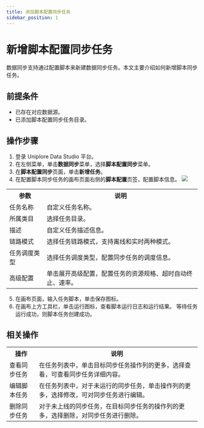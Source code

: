 ```yaml
---
title: 添加脚本配置同步任务
sidebar_position: 1
---
```


# 新增脚本配置同步任务
数据同步支持通过配置脚本来新建数据同步任务。本文主要介绍如何新增脚本同步任务。

## 前提条件
- 已存在对应数据源。
- 已添加脚本配置同步任务目录。

## 操作步骤
1. 登录 Uniplore Data Studio 平台。
2. 在左侧菜单，单击**数据同步**菜单，选择**脚本配置同步**菜单。
3. 在**脚本配置同步**页面，单击**新增任务**。
4. 在配置脚本同步任务的画布页面右侧的**脚本配置**页签，配置脚本信息。
    [![](https://uniplore-docs.oss-cn-chengdu.aliyuncs.com/datastudio/data-exchange/config-script-job.png)](https://uniplore-docs.oss-cn-chengdu.aliyuncs.com/datastudio/data-exchange/config-script-job.png)
<table>
    <tr>
        <th>参数</th>
        <th>说明</th>
    </tr>
    <tr>
        <td>任务名称</td>
        <td>自定义任务名称。</td>
    </tr>
    <tr>
        <td>所属类目</td>
        <td>选择任务目录。</td>
    </tr>
    <tr>
        <td>描述</td>
        <td>自定义任务描述信息。</td>
    </tr>
        <tr>
        <td>链路模式</td>
        <td>选择任务链路模式，支持离线和实时两种模式。</td>
    </tr>
        <tr>
        <td>任务调度类型</td>
        <td>选择任务调度类型，配置同步任务的调度信息。</td>
    </tr>
        <tr>
        <td>高级配置</td>
        <td>单击展开高级配置，配置任务的资源规格、超时自动终止、速率。</td>
    </tr>
</table>

5. 在画布页面，输入任务脚本，单击保存图标。
6. 在画布上方工具栏，单击运行图标，查看脚本运行日志和运行结果。
等待任务运行成功，则脚本任务创建成功。

## 相关操作
<table>
    <tr>
        <th>操作</th>
        <th>说明</th>
    </tr>
    <tr>
        <td>查看同步任务</td>
        <td>在任务列表中，单击目标同步任务操作列的更多，选择查看，可查看同步任务详细内容。</td>
    </tr>
    <tr>
        <td>编辑脚本任务</td>
        <td>在任务列表中，对于未运行的同步任务，单击操作列的更多，选择修改，可对同步任务进行编辑。</td>
    </tr>
    <tr>
        <td>删除同步任务</td>
        <td>对于未上线的同步任务，在目标同步任务的操作列的更多，选择删除，对同步任务进行删除。</td>
    </tr>
</table>
